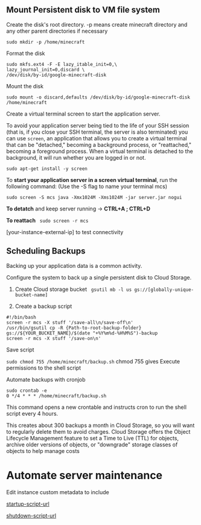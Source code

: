 ## Mount Persistent disk to VM file system

Create the disk's root directory. -p means create minecraft directory and any other parent directories if necessary

```
sudo mkdir -p /home/minecraft
```

Format the disk

```
sudo mkfs.ext4 -F -E lazy_itable_init=0,\
lazy_journal_init=0,discard \
/dev/disk/by-id/google-minecraft-disk

```

Mount the disk

```
sudo mount -o discard,defaults /dev/disk/by-id/google-minecraft-disk /home/minecraft

```

Create a virtual terminal screen to start the application server.

To avoid your application server being tied to the life of your SSH session (that is, if you close your SSH terminal, the server is also terminated) you can use ```screen```, an application that allows you to create a virtual terminal that can be "detached," becoming a background process, or "reattached," becoming a foreground process. When a virtual terminal is detached to the background, it will run whether you are logged in or not.

```
sudo apt-get install -y screen
```

To **start your application server in a screen virtual terminal**, run the following command: (Use the -S flag to name your terminal mcs)

```
sudo screen -S mcs java -Xmx1024M -Xms1024M -jar server.jar nogui
```

**To detatch** and keep server running -> **CTRL+A ; CTRL+D**

**To reattach** ``` sudo screen -r mcs```

[your-instance-external-ip] to test connectivity

## Scheduling Backups

Backing up your application data is a common activity. 

Configure the system to back up a single persistent disk to Cloud Storage.

1. Create Cloud storage bucket
``` gsutil mb -l us gs://[globally-unique-bucket-name]```

2. Create a backup script

```
#!/bin/bash
screen -r mcs -X stuff '/save-all\n/save-off\n'
/usr/bin/gsutil cp -R {Path-to-root-backup-folder} gs://${YOUR_BUCKET_NAME}/$(date "+%Y%m%d-%H%M%S")-backup
screen -r mcs -X stuff '/save-on\n'
```
Save script

```sudo chmod 755 /home/minecraft/backup.sh``` chmod 755 gives Execute permissions to the shell script 

Automate backups with cronjob


```
sudo crontab -e
0 */4 * * * /home/minecraft/backup.sh
``` 
This command opens a new crontable and instructs cron to run the shell script every 4 hours.

This creates about 300 backups a month in Cloud Storage, so you will want to regularly delete them to avoid charges. Cloud Storage offers the Object Lifecycle Management feature to set a Time to Live (TTL) for objects, archive older versions of objects, or "downgrade" storage classes of objects to help manage costs

# Automate server maintenance
Edit instance custom metadata to include

[startup-script-url](https://storage.googleapis.com/cloud-training/archinfra/mcserver/startup.sh)

[shutdown-script-url](https://storage.googleapis.com/cloud-training/archinfra/mcserver/shutdown.sh)
